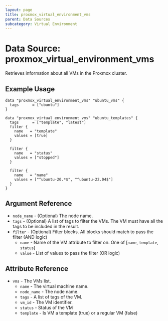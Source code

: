 ```yaml
---
layout: page
title: proxmox_virtual_environment_vms
parent: Data Sources
subcategory: Virtual Environment
---
```


# Data Source: proxmox_virtual_environment_vms

Retrieves information about all VMs in the Proxmox cluster.

## Example Usage

```hcl
data "proxmox_virtual_environment_vms" "ubuntu_vms" {
  tags      = ["ubuntu"]
}

data "proxmox_virtual_environment_vms" "ubuntu_templates" {
  tags      = ["template", "latest"]
  filter {
    name   = "template"
    values = [true]
  }

  filter {
    name   = "status"
    values = ["stopped"]
  }

  filter {
    name   = "name"
    values = ["^ubuntu-20.*$", "^ubuntu-22.04$"]
  }
}
```

## Argument Reference

- `node_name` - (Optional) The node name.
- `tags` - (Optional) A list of tags to filter the VMs. The VM must have all
  the tags to be included in the result.
- `filter` - (Optional) Filter blocks. All blocks should match to pass the filter (AND logic)
    - `name` - Name of the VM attribute to filter on. One of [`name`, `template`, `status`]
    - `value` - List of values to pass the filter (OR logic)

## Attribute Reference

- `vms` - The VMs list.
    - `name` - The virtual machine name.
    - `node_name` - The node name.
    - `tags` - A list of tags of the VM.
    - `vm_id` - The VM identifier.
    - `status` - Status of the VM
    - `template` - Is VM a template (true) or a regular VM (false)
